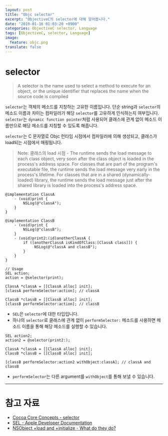 ```yaml
---
layout: post
title: "Objc selector"
excerpt: "ObjectiveC의 selector에 대해 알아봅니다."
date: "2019-01-16 01:03:20 +0900"
categories: ObjectiveC selector, Language
tags: [ObjectiveC, selector, Language]
image:
  feature: objc.png
translate: false
---
```


# selector

> A selector is the name used to select a method to execute for an object, or the unique identifier that replaces the name when the source code is compiled

`selector`는 객체의 메소드를 지칭하는 고유한 이름입니다. 단순 string과 `selector`의 메소드 이름과 차이는 컴파일러가 해당 `selector`를 고유하게 인식하는지 여부입니다. `selector`는 `dynamic function pointer`처럼 사용되어 클래스에 관계 없이 메소드 이름만으로 해당 메소드를 지칭할 수 있도록 해줍니다.

`selector`는 C 문자열로 Objc 런타임 시점에서 컴파일러에 의해 생성되고, 클래스가 load되는 시점에서 매핑됩니다.

> Note: 클래스의 load 시점 - The runtime sends the load message to each class object, very soon after the class object is loaded in the process's address space. For classes that are part of the program's executable file, the runtime sends the load message very early in the process's lifetime. For classes that are in a shared (dynamically-loaded) library, the runtime sends the load message just after the shared library is loaded into the process's address space.

```objective_c
@implementation ClassA
    - (void)print {
        NSLog(@"classA");
    }
}

@implementation ClassB
    - (void)print {
        NSLog(@"classB");
    }
    - (void)print2:(id)anotherClassA {
        if ([anotherClassA isKindOfClass:[ClassA class]]) {
             NSLog(@"classA and classB");
        }
    }
}

// Usage
SEL action;
action = @selector(print);

ClassA *classA = [[ClassA alloc] init];
[classA performSelector:action]; // classA

ClassB *classB = [[ClassB alloc] init];
[classB performSelector:action]; // classB
```

* `SEL`은 `selector`에 대한 타입입니다.
* 하나의 `selector`로 클래스에 관계 없이 `performSelector:` 메소드를 사용하면 메소드 이름을 통해 해당 메소드를 실행할 수 있습니다.

```objective_c
SEL action2;
action2 = @selector(print2:);

ClassA *classA = [[ClassA alloc] init];
ClassB *classB = [[ClassB alloc] init];

[classB performSelector:action2 withObject:classA]; // classA and classB
```

* `performSelector`는 다른 argument를 `withObject`를 통해 보낼 수 있습니다.

---

# 참고 자료

* [Cocoa Core Concepts - selector](https://developer.apple.com/library/archive/documentation/General/Conceptual/DevPedia-CocoaCore/Selector.html)
* [SEL - Apple Developer Documentation](https://developer.apple.com/documentation/objectivec/sel)
* [NSObject +load and +initialize - What do they do?](https://stackoverflow.com/a/13326633/5130783)
